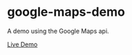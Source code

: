 # google-maps-demo
A demo using the Google Maps api.

[Live Demo](http://sabof.github.io/google-maps-demo)
